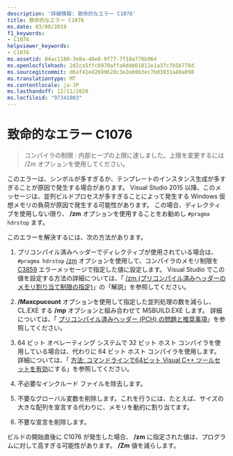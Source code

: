 ```yaml
---
description: '詳細情報: 致命的なエラー C1076'
title: 致命的なエラー C1076
ms.date: 03/08/2019
f1_keywords:
- C1076
helpviewer_keywords:
- C1076
ms.assetid: 84ac1180-3e8a-48e8-9f77-7f18a778b964
ms.openlocfilehash: 2d2ca5ffc8970affa6ddd01011e1a37c7b5b778d
ms.sourcegitcommit: d6af41e42699628c3e2e6063ec7b03931a49a098
ms.translationtype: MT
ms.contentlocale: ja-JP
ms.lasthandoff: 12/11/2020
ms.locfileid: "97341803"
---
```

# <a name="fatal-error-c1076"></a>致命的なエラー C1076

> コンパイラの制限 : 内部ヒープの上限に達しました。上限を変更するには /Zm オプションを使用してください。

このエラーは、シンボルが多すぎるか、テンプレートのインスタンス生成が多すぎることが原因で発生する場合があります。 Visual Studio 2015 以降、このメッセージは、並列ビルドプロセスが多すぎることによって発生する Windows 仮想メモリの負荷が原因で発生する可能性があります。 この場合、ディレクティブを使用しない限り、 **/zm** オプションを使用することをお勧めし `#pragma hdrstop` ます。

このエラーを解決するには、次の方法があります。

1. プリコンパイル済みヘッダーでディレクティブが使用されている場合は、 `#pragma hdrstop` [/zm](../../build/reference/zm-specify-precompiled-header-memory-allocation-limit.md) オプションを使用して、コンパイラのメモリ制限を [C3859](../../error-messages/compiler-errors-2/compiler-error-c3859.md) エラーメッセージで指定した値に設定します。 Visual Studio でこの値を設定する方法の詳細については、「 [/zm (プリコンパイル済みヘッダーのメモリ割り当て制限の指定)](../../build/reference/zm-specify-precompiled-header-memory-allocation-limit.md)」の「解説」を参照してください。

1. **/Maxcpucount** オプションを使用して指定した並列処理の数を減らし、CL.EXE する **/mp** オプションと組み合わせて MSBUILD.EXE します。 詳細については、「 [プリコンパイル済みヘッダー (PCH) の問題と推奨事項](https://devblogs.microsoft.com/cppblog/precompiled-header-pch-issues-and-recommendations/)」を参照してください。

1. 64 ビット オペレーティング システムで 32 ビット ホスト コンパイラを使用している場合は、代わりに 64 ビット ホスト コンパイラを使用します。 詳細については、「 [方法: コマンドラインで64ビット Visual C++ ツールセットを有効](../../build/how-to-enable-a-64-bit-visual-cpp-toolset-on-the-command-line.md)にする」を参照してください。

1. 不必要なインクルード ファイルを除去します。

1. 不要なグローバル変数を削除します。これを行うには、たとえば、サイズの大きな配列を宣言する代わりに、メモリを動的に割り当てます。

1. 不要な宣言を削除します。

ビルドの開始直後に C1076 が発生した場合、 **/zm** に指定された値は、プログラムに対して高すぎる可能性があります。 **/Zm** 値を減らします。

